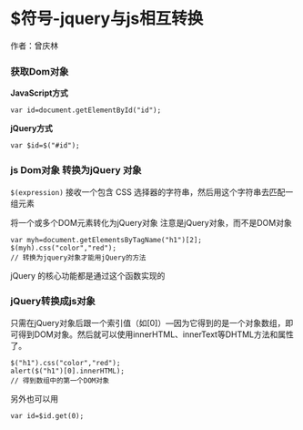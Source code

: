 # $符号-jquery与js相互转换
作者：曾庆林
### 获取Dom对象
**JavaScript方式**
~~~
var id=document.getElementById("id");
~~~
**jQuery方式**
~~~
var $id=$("#id");
~~~

### js Dom对象 转换为jQuery 对象
`$(expression)`
接收一个包含 CSS 选择器的字符串，然后用这个字符串去匹配一组元素

将一个或多个DOM元素转化为jQuery对象  注意是jQuery对象，而不是DOM对象
~~~
var myh=document.getElementsByTagName("h1")[2];
$(myh).css("color","red"); 
// 转换为jquery对象才能用jQuery的方法
~~~

jQuery 的核心功能都是通过这个函数实现的

### jQuery转换成js对象
只需在jQuery对象后跟一个索引值（如[0]）—因为它得到的是一个对象数组，即可得到DOM对象。然后就可以使用innerHTML、innerText等DHTML方法和属性了。
~~~
$("h1").css("color","red");
alert($("h1")[0].innerHTML); 
// 得到数组中的第一个DOM对象
~~~

另外也可以用
~~~
var id=$id.get(0);
~~~